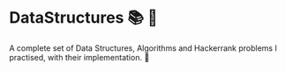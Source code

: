 # DataStructures :books: :checkered_flag:
A complete set of Data Structures, Algorithms and Hackerrank problems I practised, with their implementation. :checkered_flag:
